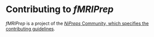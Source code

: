 # Contributing to *fMRIPrep*

*fMRIPrep* is a project of the [*NiPreps* Community, which specifies the contributing guidelines](https://www.nipreps.org/community/).